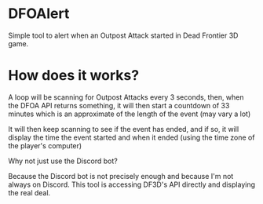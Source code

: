 # DFOAlert
Simple tool to alert when an Outpost Attack started in Dead Frontier 3D game.

# How does it works?

A loop will be scanning for Outpost Attacks every 3 seconds, then, when the DFOA API returns something, it will then start a 
countdown of 33 minutes which is an approximate of the length of the event (may vary a lot)

It will then keep scanning to see if the event has ended, and if so, it will display the time the event started 
and when it ended (using the time zone of the player's computer)

Why not just use the Discord bot?

Because the Discord bot is not precisely enough and because I'm not always on Discord. This tool is accessing DF3D's API directly 
and displaying the real deal.
